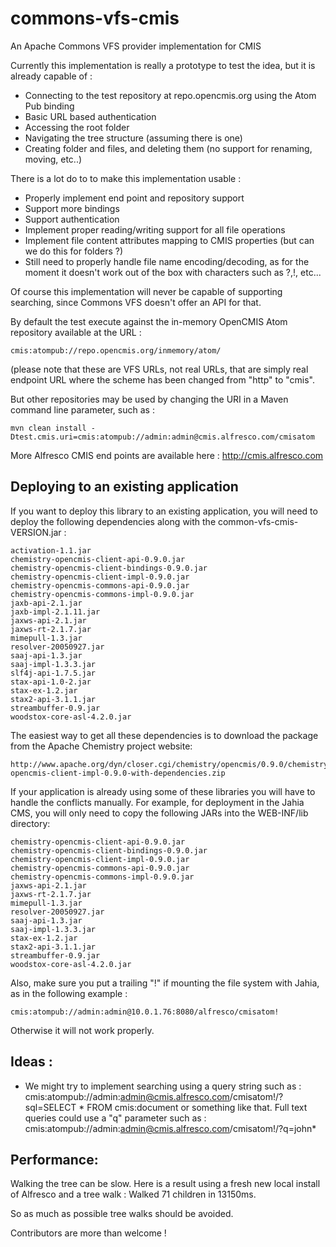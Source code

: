 commons-vfs-cmis
================

An Apache Commons VFS provider implementation for CMIS

Currently this implementation is really a prototype to test the idea, but it is already capable of :
- Connecting to the test repository at repo.opencmis.org using the Atom Pub binding
- Basic URL based authentication
- Accessing the root folder
- Navigating the tree structure (assuming there is one)
- Creating folder and files, and deleting them (no support for renaming, moving, etc..)

There is a lot do to to make this implementation usable :
- Properly implement end point and repository support
- Support more bindings
- Support authentication
- Implement proper reading/writing support for all file operations
- Implement file content attributes mapping to CMIS properties (but can we do this for folders ?)
- Still need to properly handle file name encoding/decoding, as for the moment it doesn't work out of the box with
characters such as ?,!, etc...

Of course this implementation will never be capable of supporting searching, since Commons VFS doesn't offer an API
for that.

By default the test execute against the in-memory OpenCMIS Atom repository available at the URL :

    cmis:atompub://repo.opencmis.org/inmemory/atom/

(please note that these are VFS URLs, not real URLs, that are simply real endpoint URL where the scheme has been
changed from "http" to "cmis".

But other repositories may be used by changing the URI in a Maven command line parameter, such as :

    mvn clean install -Dtest.cmis.uri=cmis:atompub://admin:admin@cmis.alfresco.com/cmisatom

More Alfresco CMIS end points are available here : http://cmis.alfresco.com

Deploying to an existing application
------------------------------------

If you want to deploy this library to an existing application, you will need to deploy the following dependencies
along with the common-vfs-cmis-VERSION.jar :

    activation-1.1.jar
    chemistry-opencmis-client-api-0.9.0.jar
    chemistry-opencmis-client-bindings-0.9.0.jar
    chemistry-opencmis-client-impl-0.9.0.jar
    chemistry-opencmis-commons-api-0.9.0.jar
    chemistry-opencmis-commons-impl-0.9.0.jar
    jaxb-api-2.1.jar
    jaxb-impl-2.1.11.jar
    jaxws-api-2.1.jar
    jaxws-rt-2.1.7.jar
    mimepull-1.3.jar
    resolver-20050927.jar
    saaj-api-1.3.jar
    saaj-impl-1.3.3.jar
    slf4j-api-1.7.5.jar
    stax-api-1.0-2.jar
    stax-ex-1.2.jar
    stax2-api-3.1.1.jar
    streambuffer-0.9.jar
    woodstox-core-asl-4.2.0.jar

The easiest way to get all these dependencies is to download the package from the Apache Chemistry project website:

    http://www.apache.org/dyn/closer.cgi/chemistry/opencmis/0.9.0/chemistry-opencmis-client-impl-0.9.0-with-dependencies.zip

If your application is already using some of these libraries you will have to handle the conflicts manually. For
example, for deployment in the Jahia CMS, you will only need to copy the following JARs into the WEB-INF/lib directory:

    chemistry-opencmis-client-api-0.9.0.jar
    chemistry-opencmis-client-bindings-0.9.0.jar
    chemistry-opencmis-client-impl-0.9.0.jar
    chemistry-opencmis-commons-api-0.9.0.jar
    chemistry-opencmis-commons-impl-0.9.0.jar
    jaxws-api-2.1.jar
    jaxws-rt-2.1.7.jar
    mimepull-1.3.jar
    resolver-20050927.jar
    saaj-api-1.3.jar
    saaj-impl-1.3.3.jar
    stax-ex-1.2.jar
    stax2-api-3.1.1.jar
    streambuffer-0.9.jar
    woodstox-core-asl-4.2.0.jar

Also, make sure you put a trailing "!" if mounting the file system with Jahia, as in the following example :

    cmis:atompub://admin:admin@10.0.1.76:8080/alfresco/cmisatom!

Otherwise it will not work properly.

Ideas :
-------
- We might try to implement searching using a query string such as :
  cmis:atompub://admin:admin@cmis.alfresco.com/cmisatom!/?sql=SELECT * FROM cmis:document
  or something like that. Full text queries could use a "q" parameter such as :
  cmis:atompub://admin:admin@cmis.alfresco.com/cmisatom!/?q=john*

Performance:
------------
Walking the tree can be slow. Here is a result using a fresh new local install of Alfresco and a tree walk :
Walked 71 children in 13150ms.

So as much as possible tree walks should be avoided.

Contributors are more than welcome !

